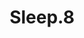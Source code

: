 ---
title: "Sleep.8"
url: /grays/sleep-8-thurrock-lakeside-shopping-centre-west-thurrock/
shop: furniture
---